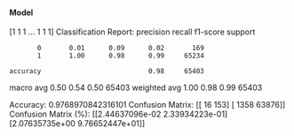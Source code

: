 #### Model
[1 1 1 ... 1 1 1]
Classification Report:
              precision    recall  f1-score   support

           0       0.01      0.09      0.02       169
           1       1.00      0.98      0.99     65234

    accuracy                           0.98     65403
   macro avg       0.50      0.54      0.50     65403
weighted avg       1.00      0.98      0.99     65403

Accuracy: 0.9768970842316101
Confusion Matrix:
[[   16   153]
 [ 1358 63876]]
Confusion Matrix (%):
[[2.44637096e-02 2.33934223e-01]
 [2.07635735e+00 9.76652447e+01]]
